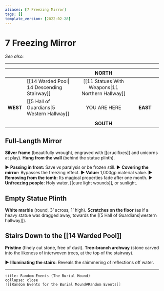 ```yaml
---
aliases: [7 Freezing Mirror]
tags: []
template_version: [2022-02-28]
---
```

# 7 Freezing Mirror
*See also:* 
___
|          |                                             |                      NORTH                       |     |          |     |
|:-------- |:------------------------------------------- |:------------------------------------------------:| ---:| --------:| --- |
|          | [[14 Warded Pool\| 14 Descending Stairway]] | [[11 Statues With Weapons\|11 Northern Hallway]] |     |          |     |
| **WEST** | [[5 Hall of Guardians\|5 Western Hallway]]  |                   YOU ARE HERE                   |     | **EAST** |     |
|          |                                             |                                                  |     |          |     |
|          |                                             |                    **SOUTH**                     |     |          |     |

## Full-Length Mirror
**Silver frame** (beautifully wrought, engraved with [[crucifixes]] and unicorns at play). **Hung from the wall** (behind the statue plinth).

▶ **Passing in front:** Save vs paralysis or be frozen still.
▶ **Covering the mirror:** Bypasses the freezing effect.
▶ **Value:** 1,000gp material value.
▶ **Removing from the tomb:** Its magical properties fade after one month.
▶ **Unfreezing people:** Holy water, [[cure light wounds]], or sunlight.

## Empty Statue Plinth
**White marble** (round, 3’ across, 1’ high).
**Scratches on the floor** (as if a heavy statue was dragged away, towards the [[5 Hall of Guardians|western hallway]]).

## Stairs Down to the [[14 Warded Pool]]
**Pristine** (finely cut stone, free of dust).
**Tree-branch archway** (stone carved into the likeness of interwoven trees, at the top of the stairway).

▶ **Illuminating the stairs:** Reveals the shimmering of reflections off water.
___
```ad-warning
title: Random Events (The Burial Mound)
collapse: close
![[Random Events for the Burial Mound#Random Events]]
```